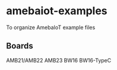 # amebaiot-examples
To organize AmebaIoT example files 

## Boards
AMB21/AMB22
AMB23
BW16
BW16-TypeC
